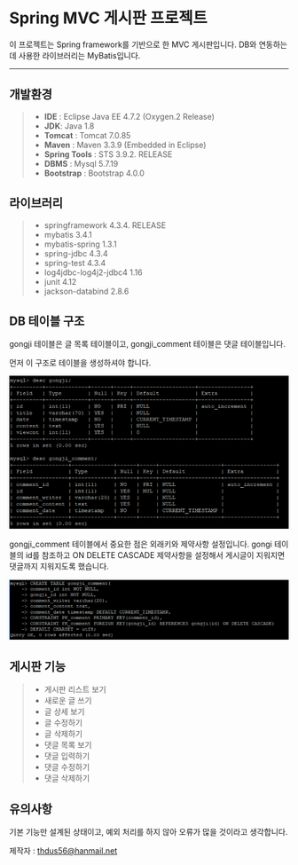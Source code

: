 **Spring MVC 게시판 프로젝트**
===================

이 프로젝트는 Spring framework를 기반으로 한 MVC 게시판입니다.
DB와 연동하는 데 사용한 라이브러리는 MyBatis입니다.

----------

개발환경
-------------

> - **IDE** :  Eclipse Java EE 4.7.2 (Oxygen.2 Release)
> - **JDK**: Java 1.8
> - **Tomcat** : Tomcat 7.0.85
> - **Maven** : Maven 3.3.9 (Embedded in Eclipse)
> - **Spring Tools** : STS 3.9.2. RELEASE
> -  **DBMS** : Mysql 5.7.19
> - **Bootstrap** :  Bootstrap 4.0.0

라이브러리
---------------

> - springframework 4.3.4. RELEASE
> - mybatis 3.4.1
> - mybatis-spring 1.3.1
> - spring-jdbc 4.3.4
> - spring-test 4.3.4
> - log4jdbc-log4j2-jdbc4 1.16
> - junit 4.12
> - jackson-databind 2.8.6

DB 테이블 구조
-------------------
gongji 테이블은 글 목록 테이블이고,
gongji_comment 테이블은 댓글 테이블입니다.

먼저 이 구조로 테이블을 생성하셔야 합니다.

![table](https://github.com/thdus56/SpringProject/blob/master/%EA%B3%B5%EC%A7%80,%20%EB%8C%93%EA%B8%80%20%ED%85%8C%EC%9D%B4%EB%B8%94.PNG?raw=true)

gongji_comment 테이블에서 중요한 점은 외래키와 제약사항 설정입니다.
gongi 테이블의 id를 참조하고 ON DELETE CASCADE 제약사항을 설정해서 
게시글이 지워지면 댓글까지 지워지도록 했습니다.

![enter image description here](https://github.com/thdus56/SpringProject/blob/master/%EB%8C%93%EA%B8%80%ED%85%8C%EC%9D%B4%EB%B8%94%20%EB%A7%8C%EB%93%A4%EA%B8%B0.PNG?raw=true)

게시판 기능
----------

>  - 게시판 리스트 보기
>  - 새로운 글 쓰기
>  - 글 상세 보기
>  - 글 수정하기
>  - 글 삭제하기
>  - 댓글 목록 보기
>  - 댓글 입력하기
>  - 댓글 수정하기
>  - 댓글 삭제하기

유의사항
-------------
기본 기능만 설계된 상태이고, 예외 처리를 하지 않아 오류가 많을 것이라고 생각합니다.

제작자 : thdus56@hanmail.net
